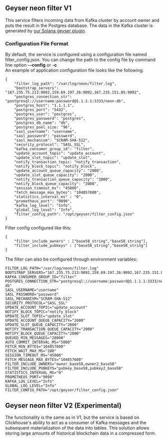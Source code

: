 ## Geyser neon filter V1
This service filters incoming data from Kafka cluster by account owner and puts the result in the Postgres database. The data in the Kafka cluster is generated by [our Solana geyser plugin](https://github.com/neonlabsorg/geyser-neon-plugin).

### Configuration File Format
By default, the service is configured using a configuration file named filter_config.json.
You can change the path to the config file by command line option **--config** or **-c**
\
An example of application configuration file looks like the following:
```
{
    "filter_log_path": "/var/log/neon/filter.log",
    "bootstrap_servers": "167.235.75.213:9092,159.69.197.26:9092,167.235.151.85:9092",
    "postgres_connection_str": "postgresql://username:password@1.1.1.1:3333/neon-db",
    "postgres_host": "1.1.1.1",
    "postgres_port": "5432",
    "postgres_user": "postgres",
    "postgres_password": "postgres",
    "postgres_db_name": "db",
    "postgres_pool_size: "96",
    "sasl_username": "username",
    "sasl_password": "password",
    "sasl_mechanism": "SCRAM-SHA-512",
    "security_protocol": "SASL_SSL",
    "kafka_consumer_group_id": "filter",
    "update_account_topic": "update_account",
    "update_slot_topic": "update_slot",
    "notify_transaction_topic: "notify_transaction",
    "notify_block_topic": "notify_block",
    "update_account_queue_capacity": "2000",
    "update_slot_queue_capacity": "2000",
    "notify_transaction_queue_capacity": "2000",
    "notify_block_queue_capacity": "2000",
    "session_timeout_ms": "45000",
    "fetch_message_max_bytes": "104857600",
    "statistics_interval_ms" : "0",
    "prometheus_port": "9090",
    "kafka_log_level": "Info",
    "global_log_level": "Info",
    "filter_config_path": "/opt/geyser/filter_config.json"
}
```
Filter config configured like this:
```
{
    "filter_include_owners" : ["base58_string","base58_string"],
    "filter_include_pubkeys" : ["base58_string","base58_string"]
}
```
The filter can also be configured through environment variables:

```
FILTER_LOG_PATH="/var/log/neon/filter.log"
BOOTSTRAP_SERVERS="167.235.75.213:9092,159.69.197.26:9092,167.235.151.85:9092"
KAFKA_CONSUMER_GROUP_ID="filter"
POSTGRES_CONNECTION_STR="postgresql://username:password@1.1.1.1:3333/neon-db"
SASL_USERNAME="username"
SASL_PASSWORD="password"
SASL_MECHANISM="SCRAM-SHA-512"
SECURITY_PROTOCOL="SASL_SSL"
UPDATE_ACCOUNT_TOPIC="update_account"
NOTIFY_BLOCK_TOPIC="notify_block"
UPDATE_SLOT_TOPIC="update_slot"
UPDATE_ACCOUNT_QUEUE_CAPACITY="2000"
UPDATE_SLOT_QUEUE_CAPACITY="2000"
NOTIFY_TRANSACTION_QUEUE_CAPACITY="2000"
NOTIFY_BLOCK_QUEUE_CAPACITY="2000"
QUEUED_MIN_MESSAGES="20000"
AUTO_COMMIT_INTERVAL_MS="5000"
FETCH_MIN_BYTES="104857600"
FETCH_WAIT_MAX_MS="200"
SESSION_TIMEOUT_MS="45000"
FETCH_MESSAGE_MAX_BYTES="104857600"
FILTER_INCLUDE_OWNERS="owner_base58,owner2_base58"
FILTER_INCLUDE_PUBKEYS="pubkey_base58,pubkey2_base58"
STATISTICS_INTERVAL_MS="0"
PROMETHEUS_PORT="9090"
KAFKA_LOG_LEVEL="Info"
GLOBAL_LOG_LEVEL="Info"
FILTER_CONFIG_PATH="/opt/geyser/filter_config.json"
```

## Geyser neon filter V2 (Experimental)
The functionality is the same as in V1, but the service is based on Clickhouse's ability to act as a consumer of Kafka messages and the subsequent materialization of the data into tables. This solution allows storing large amounts of historical blockchain data in a compressed form.
